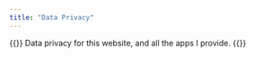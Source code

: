 ```yaml
---
title: "Data Privacy"
---
```


{{<lead>}}
Data privacy for this website, and all the apps I provide.
{{</lead>}}
